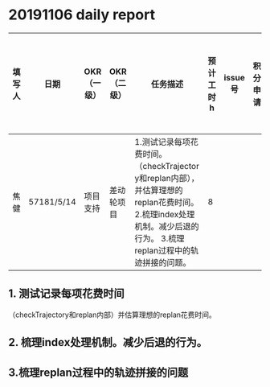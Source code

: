 # 20191106 daily report

| 填写人 | 日期       | OKR（一级） | OKR（二级） | 任务描述                                                     | 预计工时 h | issue号 | 积分申请 | 进度 | 存在问题/需要协助 |
| ------ | ---------- | ----------- | ----------- | ------------------------------------------------------------ | ---------- | ------- | -------- | ---- | ----------------- |
| 焦健   | 57181/5/14 | 项目支持    | 差动轮项目  | 1.测试记录每项花费时间。（checkTrajectory和replan内部），并估算理想的replan花费时间。 2.梳理index处理机制。减少后退的行为。 3.梳理replan过程中的轨迹拼接的问题。 | 8          |         |          |      |                   |

## 1. 测试记录每项花费时间

（checkTrajectory和replan内部）并估算理想的replan花费时间。

## 2. 梳理index处理机制。减少后退的行为。



## 3.梳理replan过程中的轨迹拼接的问题

